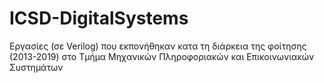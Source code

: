 # ICSD-DigitalSystems
Εργασίες (σε Verilog) που εκπονήθηκαν κατα τη διάρκεια της φοίτησης (2013-2019) στο Τμήμα Μηχανικών Πληροφοριακών και Επικοινωνιακών Συστημάτων 
